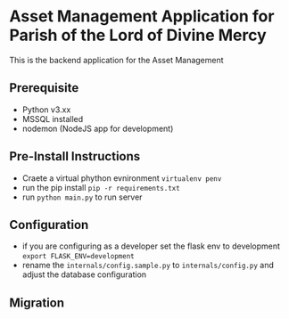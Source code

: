 # Asset Management Application for Parish of the Lord of Divine Mercy

This is the backend application for the Asset Management 

## Prerequisite

* Python v3.xx
* MSSQL installed
* nodemon (NodeJS app for development)

## Pre-Install Instructions

* Craete a virtual phython evnironment `virtualenv penv`
* run the pip install `pip -r requirements.txt`
* run `python main.py` to run server

## Configuration

* if you are configuring as a developer set the flask env to development `export FLASK_ENV=development`
* rename the `internals/config.sample.py` to `internals/config.py` and adjust the database configuration

## Migration


